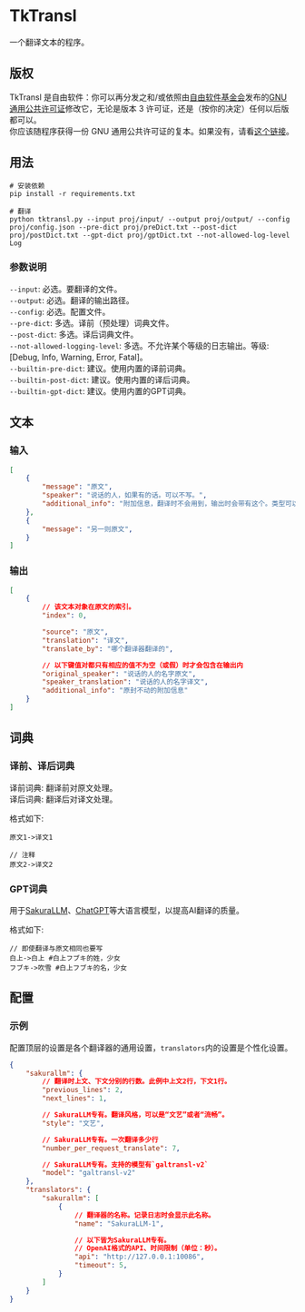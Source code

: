# TkTransl

一个翻译文本的程序。

## 版权

TkTransl 是自由软件：你可以再分发之和/或依照由[自由软件基金会](https://www.fsf.org/)发布的[GNU 通用公共许可证](https://www.gnu.org/licenses/gpl-3.0.html)修改它，无论是版本 3 许可证，还是（按你的决定）任何以后版都可以。  
你应该随程序获得一份 GNU 通用公共许可证的复本。如果没有，请看[这个链接](https://www.gnu.org/licenses/)。

## 用法

```shell
# 安装依赖
pip install -r requirements.txt

# 翻译
python tktransl.py --input proj/input/ --output proj/output/ --config proj/config.json --pre-dict proj/preDict.txt --post-dict proj/postDict.txt --gpt-dict proj/gptDict.txt --not-allowed-log-level Log
```

### 参数说明

`--input`: 必选。要翻译的文件。  
`--output`: 必选。翻译的输出路径。  
`--config`: 必选。配置文件。  
`--pre-dict`: 多选。译前（预处理）词典文件。  
`--post-dict`: 多选。译后词典文件。  
`--not-allowed-logging-level`: 多选。不允许某个等级的日志输出。等级: [Debug, Info, Warning, Error, Fatal]。  
`--builtin-pre-dict`: 建议。使用内置的译前词典。  
`--builtin-post-dict`: 建议。使用内置的译后词典。  
`--builtin-gpt-dict`: 建议。使用内置的GPT词典。  

## 文本

### 输入

```json
[
    {
        "message": "原文",
        "speaker": "说话的人，如果有的话。可以不写。",
        "additional_info": "附加信息，翻译时不会用到，输出时会带有这个。类型可以是字符串、数值、列表、字典等等都行。"
    },
    {
        "message": "另一则原文",
    }
]
```

### 输出

```json
[
    {
        // 该文本对象在原文的索引。
        "index": 0,

        "source": "原文",
        "translation": "译文",
        "translate_by": "哪个翻译器翻译的",

        // 以下键值对都只有相应的值不为空（或假）时才会包含在输出内
        "original_speaker": "说话的人的名字原文",
        "speaker_translation": "说话的人的名字译文",
        "additional_info": "原封不动的附加信息"
    }
]
```

## 词典

### 译前、译后词典

译前词典: 翻译前对原文处理。  
译后词典: 翻译后对译文处理。

格式如下:

```text
原文1->译文1

// 注释
原文2->译文2
```

### GPT词典

用于[SakuraLLM](https://github.com/SakuraLLM/SakuraLLM)、[ChatGPT](https://chat.openai.com/)等大语言模型，以提高AI翻译的质量。

格式如下:

```text
// 即使翻译与原文相同也要写
白上->白上 #白上フブキ的姓，少女
フブキ->吹雪 #白上フブキ的名，少女
```

## 配置

### 示例

配置顶层的设置是各个翻译器的通用设置，`translators`内的设置是个性化设置。

```json
{
    "sakurallm": {
        // 翻译时上文、下文分别的行数。此例中上文2行，下文1行。
        "previous_lines": 2,
        "next_lines": 1,

        // SakuraLLM专有。翻译风格，可以是“文艺”或者“流畅”。
        "style": "文艺",

        // SakuraLLM专有。一次翻译多少行
        "number_per_request_translate": 7,

        // SakuraLLM专有。支持的模型有`galtransl-v2`
        "model": "galtransl-v2"
    },
    "translators": {
        "sakurallm": [
            {
                // 翻译器的名称。记录日志时会显示此名称。
                "name": "SakuraLLM-1",

                // 以下皆为SakuraLLM专有。
                // OpenAI格式的API、时间限制（单位：秒）。
                "api": "http://127.0.0.1:10086", 
                "timeout": 5,
            }
        ]
    }
}
```
